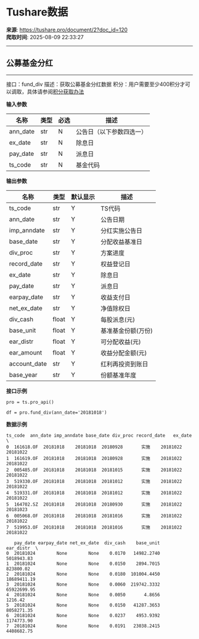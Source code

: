 # Tushare数据

**来源**: https://tushare.pro/document/2?doc_id=120  
**爬取时间**: 2025-08-09 22:33:27

---

## 公募基金分红

---

接口：fund\_div
描述：获取公募基金分红数据
积分：用户需要至少400积分才可以调取，具体请参阅[积分获取办法](https://tushare.pro/document/1?doc_id=13)

**输入参数**

| 名称 | 类型 | 必选 | 描述 |
| --- | --- | --- | --- |
| ann\_date | str | N | 公告日（以下参数四选一） |
| ex\_date | str | N | 除息日 |
| pay\_date | str | N | 派息日 |
| ts\_code | str | N | 基金代码 |

**输出参数**

| 名称 | 类型 | 默认显示 | 描述 |
| --- | --- | --- | --- |
| ts\_code | str | Y | TS代码 |
| ann\_date | str | Y | 公告日期 |
| imp\_anndate | str | Y | 分红实施公告日 |
| base\_date | str | Y | 分配收益基准日 |
| div\_proc | str | Y | 方案进度 |
| record\_date | str | Y | 权益登记日 |
| ex\_date | str | Y | 除息日 |
| pay\_date | str | Y | 派息日 |
| earpay\_date | str | Y | 收益支付日 |
| net\_ex\_date | str | Y | 净值除权日 |
| div\_cash | float | Y | 每股派息(元) |
| base\_unit | float | Y | 基准基金份额(万份) |
| ear\_distr | float | Y | 可分配收益(元) |
| ear\_amount | float | Y | 收益分配金额(元) |
| account\_date | str | Y | 红利再投资到账日 |
| base\_year | str | Y | 份额基准年度 |

**接口示例**

```
pro = ts.pro_api()

df = pro.fund_div(ann_date='20181018')
```

**数据示例**

```
ts_code  ann_date imp_anndate base_date div_proc record_date   ex_date  \
0  161618.OF  20181018    20181018  20180928       实施    20181022  20181022
1  161619.OF  20181018    20181018  20180928       实施    20181022  20181022
2  005485.OF  20181018    20181018  20181015       实施    20181022  20181022
3  519330.OF  20181018    20181018  20181012       实施    20181022  20181022
4  519331.OF  20181018    20181018  20181012       实施    20181022  20181022
5  164702.SZ  20181018    20181018  20180930       实施    20181022  20181023
6  005068.OF  20181018    20181018  20181016       实施    20181022  20181022
7  519953.OF  20181018    20181018  20181016       实施    20181022  20181022

   pay_date earpay_date net_ex_date  div_cash    base_unit    ear_distr  \
0  20181024        None        None    0.0170   14982.2740   5018943.83
1  20181024        None        None    0.0150    2894.7015    823800.02
2  20181024        None        None    0.0180  101004.4450  18689411.19
3  20181024        None        None    0.0060  219742.3332  65922699.95
4  20181024        None        None    0.0050       4.8656      1216.42
5  20181024        None        None    0.0150   41287.3653   8058271.35
6  20181024        None        None    0.0237    4953.9392   1174773.90
7  20181024        None        None    0.0191   23038.2415   4408682.75
```
